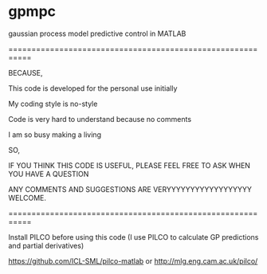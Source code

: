 # gpmpc
gaussian process model predictive control in MATLAB

===========================================================

BECAUSE,

This code is developed for the personal use initially

My coding style is no-style

Code is very hard to understand because no comments

I am so busy making a living

SO,

IF YOU THINK THIS CODE IS USEFUL, PLEASE FEEL FREE TO ASK WHEN YOU HAVE A QUESTION

ANY COMMENTS AND SUGGESTIONS ARE VERYYYYYYYYYYYYYYYYYY WELCOME.

===========================================================

Install PILCO before using this code (I use PILCO to calculate GP predictions and partial derivatives)

https://github.com/ICL-SML/pilco-matlab or http://mlg.eng.cam.ac.uk/pilco/
